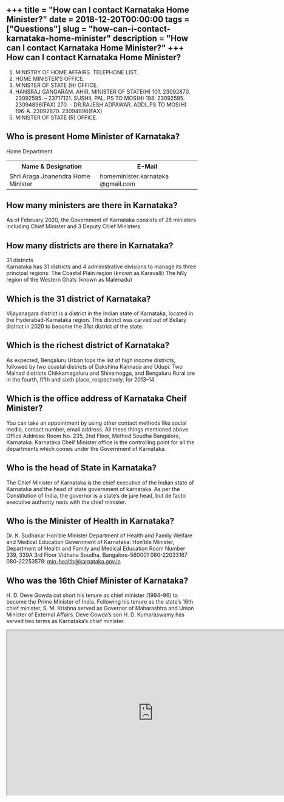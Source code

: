 +++
title = "How can I contact Karnataka Home Minister?"
date = 2018-12-20T00:00:00
tags = ["Questions"]
slug = "how-can-i-contact-karnataka-home-minister"
description = "How can I contact Karnataka Home Minister?"
+++
How can I contact Karnataka Home Minister?
------------------------------------------

1. MINISTRY OF HOME AFFAIRS. TELEPHONE LIST.
2. HOME MINISTER’S OFFICE.
3. MINISTER OF STATE (H) OFFICE.
4. HANSRAJ GANGARAM. AHIR. MINISTER OF STATE(H) 101. 23092870. 23092595. – 23717121. SUSHIL PAL. PS TO MOS(H) 198. 23092595. 23094896(FAX) 270. – DR.RAJESH ADPAWAR. ADDL.PS TO MOS(H) 196-A. 23092870. 23094896(FAX)
5. MINISTER OF STATE (R) OFFICE.

Who is present Home Minister of Karnataka?
------------------------------------------

Home Department

<table><tr><th>Name &amp; Designation</th><th>E-Mail</th></tr><tr><td>Shri Araga Jnanendra Home Minister</td><td>homeminister.karnataka @gmail.com</td></tr></table>

How many ministers are there in Karnataka?
------------------------------------------

As of February 2020, the Government of Karnataka consists of 28 ministers including Chief Minister and 3 Deputy Chief Ministers.

How many districts are there in Karnataka?
------------------------------------------

31 districts  
Karnataka has 31 districts and 4 administrative divisions to manage its three principal regions: The Coastal Plain region (known as Karavalli) The hilly region of the Western Ghats (known as Malenadu)

Which is the 31 district of Karnataka?
--------------------------------------

Vijayanagara district is a district in the Indian state of Karnataka, located in the Hyderabad-Karnataka region. This district was carved out of Bellary district in 2020 to become the 31st district of the state.

Which is the richest district of Karnataka?
-------------------------------------------

As expected, Bengaluru Urban tops the list of high income districts, followed by two coastal districts of Dakshina Kannada and Udupi. Two Malnad districts Chikkamagaluru and Shivamogga, and Bengaluru Rural are in the fourth, fifth and sixth place, respectively, for 2013–14.

Which is the office address of Karnataka Cheif Minister?
--------------------------------------------------------

You can take an appointment by using other contact methods like social media, contact number, email address. All these things mentioned above. Office Address: Room No. 235, 2nd Floor, Method Soudha Bangalore, Karnataka. Karnataka Cheif Minister office is the controlling point for all the departments which comes under the Government of Karnataka.

Who is the head of State in Karnataka?
--------------------------------------

The Chief Minister of Karnataka is the chief executive of the Indian state of Karnataka and the head of state government of karnataka. As per the Constitution of India, the governor is a state’s de jure head, but de facto executive authority rests with the chief minister.

Who is the Minister of Health in Karnataka?
-------------------------------------------

 Dr. K. Sudhakar Hon’ble Minister Department of Health and Family Welfare and Medical Education Government of Karnataka: Hon’ble Minister, Department of Health and Family and Medical Education Room Number 339, 339A 3rd Floor Vidhana Soudha, Bangalore-560001 080-22033167 080-22253578: min-health@karnataka.gov.in

Who was the 16th Chief Minister of Karnataka?
---------------------------------------------

H. D. Deve Gowda cut short his tenure as chief minister (1994–96) to become the Prime Minister of India. Following his tenure as the state’s 16th chief minister, S. M. Krishna served as Governor of Maharashtra and Union Minister of External Affairs. Deve Gowda’s son H. D. Kumaraswamy has served two terms as Karnataka’s chief minister.

<iframe allow="accelerometer; autoplay; clipboard-write; encrypted-media; gyroscope; picture-in-picture" allowfullscreen="" class="__youtube_prefs__  epyt-is-override  no-lazyload" data-no-lazy="1" data-origheight="433" data-origwidth="770" data-skipgform_ajax_framebjll="" height="433" id="_ytid_74587" loading="lazy" src="https://www.youtube.com/embed/QrjY8JgZL-I?enablejsapi=1&autoplay=0&cc_load_policy=0&cc_lang_pref=&iv_load_policy=1&loop=0&modestbranding=0&rel=1&fs=1&playsinline=0&autohide=2&theme=dark&color=red&controls=1&" title="YouTube player" width="770"></iframe>